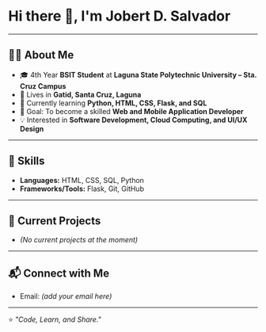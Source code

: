 # Hi there 👋, I'm Jobert D. Salvador  

---

## 🧑‍💻 About Me
- 🎓 4th Year **BSIT Student** at **Laguna State Polytechnic University – Sta. Cruz Campus**  
- 📍 Lives in **Gatid, Santa Cruz, Laguna**  
- 🌱 Currently learning **Python, HTML, CSS, Flask, and SQL**  
- 🎯 Goal: To become a skilled **Web and Mobile Application Developer**  
- 💡 Interested in **Software Development, Cloud Computing, and UI/UX Design**

---

## 🚀 Skills
- **Languages:** HTML, CSS, SQL, Python  
- **Frameworks/Tools:** Flask, Git, GitHub  

---

## 📌 Current Projects
- *(No current projects at the moment)*  

---

## 📬 Connect with Me
- Email: *(add your email here)*  

---

⭐ *"Code, Learn, and Share."*
